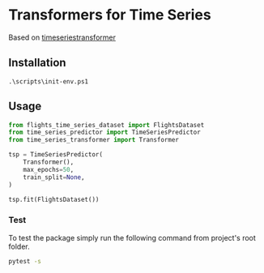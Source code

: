 # Transformers for Time Series

Based on [timeseriestransformer](https://readthedocs.org/projects/timeseriestransformer/badge/?version=latest)

## Installation

```terminal
.\scripts\init-env.ps1
```

## Usage

```python
from flights_time_series_dataset import FlightsDataset
from time_series_predictor import TimeSeriesPredictor
from time_series_transformer import Transformer

tsp = TimeSeriesPredictor(
    Transformer(),
    max_epochs=50,
    train_split=None,
)

tsp.fit(FlightsDataset())
```

### Test

To test the package simply run the following command from project's root folder.

```bash
pytest -s
```
